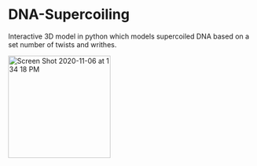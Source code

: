 # DNA-Supercoiling
Interactive 3D model in python which models supercoiled DNA based on a set number of twists and writhes.

<img width="208" alt="Screen Shot 2020-11-06 at 1 34 18 PM" src="https://user-images.githubusercontent.com/40721476/98417114-36d1b280-2035-11eb-9aac-745a6414cbaa.png">
